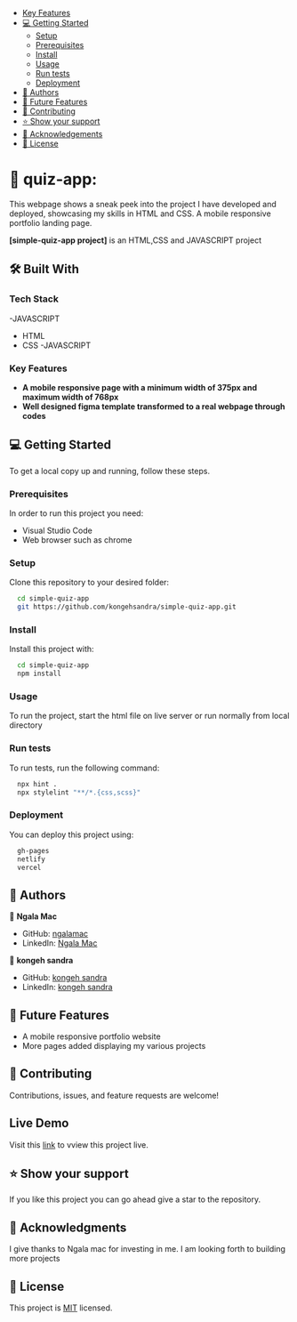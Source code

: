 - [Key Features](#key-features)
- [💻 Getting Started](#getting-started)
  - [Setup](#setup)
  - [Prerequisites](#prerequisites)
  - [Install](#install)
  - [Usage](#usage)
  - [Run tests](#run-tests)
  - [Deployment](#deployment)
- [👥 Authors](#authors)
- [🔭 Future Features](#future-features)
- [🤝 Contributing](#contributing)
- [⭐️ Show your support](#support)
- [🙏 Acknowledgements](#acknowledgements)
- [📝 License](#license)

# 📖 quiz-app: <a name="about-project"></a>

This webpage shows a sneak peek into the project I have developed and deployed, showcasing my skills in HTML and CSS. A mobile responsive portfolio landing page.

**[simple-quiz-app project]** is an HTML,CSS and JAVASCRIPT project

## 🛠 Built With <a name="built-with"></a>

### Tech Stack <a name="tech-stack"></a>
-JAVASCRIPT
- HTML
- CSS
-JAVASCRIPT

### Key Features <a name="key-features"></a>
- **A mobile responsive page with a minimum width of 375px and maximum width of 768px**
- **Well designed figma template transformed to a real webpage through codes**

## 💻 Getting Started <a name="getting-started"></a>

To get a local copy up and running, follow these steps.

### Prerequisites

In order to run this project you need:

- Visual Studio Code
- Web browser such as chrome

### Setup

Clone this repository to your desired folder:

```sh
  cd simple-quiz-app
  git https://github.com/kongehsandra/simple-quiz-app.git
```

### Install

Install this project with:

```sh
  cd simple-quiz-app
  npm install
```

### Usage

To run the project, start the html file on live server or run normally from local directory

### Run tests

To run tests, run the following command:
```sh
  npx hint .
  npx stylelint "**/*.{css,scss}"
```

### Deployment

You can deploy this project using:

```sh
  gh-pages
  netlify
  vercel
```

## 👥 Authors <a name="authors"></a>

👤 **Ngala Mac**

- GitHub: [ngalamac](https://github.com/kongehsandra)
- LinkedIn: [Ngala Mac](https://www.linkedin.com/in/kongeh-sandra-9b05a8229/)

👤 **kongeh sandra**

- GitHub: [kongeh sandra](https://github.com/kongehsandra)
- LinkedIn: [kongeh sandra](https://www.linkedin.com/in/kongeh-sandra-9b05a8229/)

## 🔭 Future Features <a name="future-features"></a>

- A mobile responsive portfolio website
- More pages added displaying my various projects

## 🤝 Contributing <a name="contributing"></a>

Contributions, issues, and feature requests are welcome!

## Live Demo <a></a>
Visit this [link](https://kongehsandra.github.io/online-hpt/) to vview this project live.


## ⭐️ Show your support <a name="support"></a>

If you like this project you can go ahead give a star to the repository.


## 🙏 Acknowledgments <a name="acknowledgements"></a>

I give thanks to Ngala mac for investing in me. I am looking forth to building more projects

## 📝 License <a name="license"></a>

This project is [MIT](./MIT.md) licensed.
